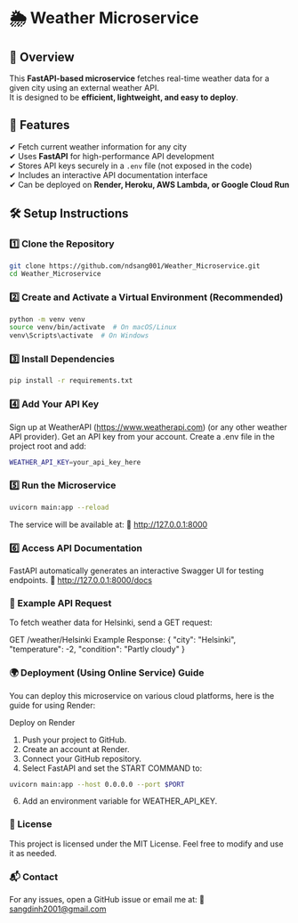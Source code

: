 # 🌦️ Weather Microservice

## 📌 Overview
This **FastAPI-based microservice** fetches real-time weather data for a given city using an external weather API.  
It is designed to be **efficient, lightweight, and easy to deploy**.

## 🚀 Features
✔ Fetch current weather information for any city  
✔ Uses **FastAPI** for high-performance API development  
✔ Stores API keys securely in a `.env` file (not exposed in the code)  
✔ Includes an interactive API documentation interface  
✔ Can be deployed on **Render, Heroku, AWS Lambda, or Google Cloud Run**  

## 🛠️ Setup Instructions

### **1️⃣ Clone the Repository**
```sh
git clone https://github.com/ndsang001/Weather_Microservice.git
cd Weather_Microservice
```
### **2️⃣ Create and Activate a Virtual Environment (Recommended)**
```sh
python -m venv venv
source venv/bin/activate  # On macOS/Linux
venv\Scripts\activate  # On Windows
```
### **3️⃣ Install Dependencies**
```sh
pip install -r requirements.txt
```
### **4️⃣ Add Your API Key**
Sign up at WeatherAPI (https://www.weatherapi.com) (or any other weather API provider).
Get an API key from your account.
Create a .env file in the project root and add:
```sh
WEATHER_API_KEY=your_api_key_here
```
### **5️⃣ Run the Microservice**
```sh
uvicorn main:app --reload
```
The service will be available at:
🔗 http://127.0.0.1:8000

### **6️⃣ Access API Documentation**
FastAPI automatically generates an interactive Swagger UI for testing endpoints.
🔗 http://127.0.0.1:8000/docs


### **📡 Example API Request**

To fetch weather data for Helsinki, send a GET request:

GET /weather/Helsinki
Example Response:
{
  "city": "Helsinki",
  "temperature": -2,
  "condition": "Partly cloudy"
}

### **🌍 Deployment (Using Online Service) Guide**

You can deploy this microservice on various cloud platforms, here is the guide for using Render:

Deploy on Render
1. Push your project to GitHub.
2. Create an account at Render.
3. Connect your GitHub repository.
4. Select FastAPI and set the START COMMAND to:
```sh
uvicorn main:app --host 0.0.0.0 --port $PORT
```
6. Add an environment variable for WEATHER_API_KEY.


### **📄 License**

This project is licensed under the MIT License.
Feel free to modify and use it as needed.

### **📬 Contact**

For any issues, open a GitHub issue or email me at:
📧 sangdinh2001@gmail.com
